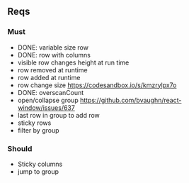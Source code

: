 ## Reqs

### Must
- DONE: variable size row
- DONE: row with columns
- visible row changes height at run time
- row removed at runtime
- row added at runtime 
- row change size https://codesandbox.io/s/kmzrylpx7o
- DONE: overscanCount
- open/collapse group https://github.com/bvaughn/react-window/issues/637
- last row in group to add row
- sticky rows
- filter by group 


### Should
- Sticky columns
- jump to group

